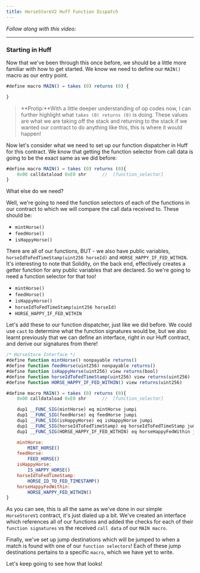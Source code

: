 ```yaml
---
title: HorseStoreV2 Huff Function Dispatch
---
```


_Follow along with this video:_

---

### Starting in Huff

Now that we've been through this once before, we should be a little more familiar with how to get started. We know we need to define our `MAIN()` macro as our entry point.

```js
#define macro MAIN() = takes (0) returns (0) {

}
```

> **Protip:**With a little deeper understanding of op codes now, I can further highlight what `takes (0) returns (0)` is doing.  These values are what we are taking off the stack and returning to the stack if we wanted our contract to do anything like this, this is where it would happen!

Now let's consider what we need to set up our function dispatcher in Huff for this contract. We know that getting the function selector from call data is going to be the exact same as we did before:

```js
#define macro MAIN() = takes (0) returns (0){
    0x00 calldataload 0xE0 shr      //  [function_selector]
}
```

What else do we need?

Well, we're going to need the function selectors of each of the functions in our contract to which we will compare the call data received to. These should be:

- `mintHorse()`
- `feedHorse()`
- `isHappyHorse()`

There are all of our functions, BUT - we also have public variables, `horseIdToFedTimeStamp(uint256 horseId)` and `HORSE_HAPPY_IF_FED_WITHIN`. It's interesting to note that Solidity, on the back end, effectively creates a getter function for any public variables that are declared. So we're going to need a function selector for that too!

- `mintHorse()`
- `feedHorse()`
- `isHappyHorse()`
- `horseIdToFedTimeStamp(uint256 horseId)`
- `HORSE_HAPPY_IF_FED_WITHIN`

Let's add these to our function dispatcher, just like we did before. We could use `cast` to determine what the function signatures would be, but we also learnt previously that we can define an interface, right in our Huff contract, and derive our signatures from there!

```js
/* HorseStore Interface */
#define function mintHorse() nonpayable returns()
#define function feedHorse(uint256) nonpayable returns()
#define function isHappyHorse(uint256) view returns(bool)
#define function horseIdToFedTimeStamp(uint256) view returns(uint256)
#define function HORSE_HAPPY_IF_FED_WITHIN() view returns(uint256)

#define macro MAIN() = takes (0) returns (0){
    0x00 calldataload 0xE0 shr      //  [function_selector]

    dup1 __FUNC_SIG(mintHorse) eq mintHorse jumpi
    dup1 __FUNC_SIG(feedHorse) eq feedHorse jumpi
    dup1 __FUNC_SIG(isHappyHorse) eq isHappyHorse jumpi
    dup1 __FUNC_SIG(horseIdToFedTimeStamp) eq horseIdToFedTimeStamp jumpi
    dup1 __FUNC_SIG(HORSE_HAPPY_IF_FED_WITHIN) eq horseHappyFedWithin jumpi

    mintHorse:
        MINT_HORSE()
    feedHorse:
        FEED_HORSE()
    isHappyHorse:
        IS_HAPPY_HORSE()
    horseIdToFedTimeStamp:
        HORSE_ID_TO_FED_TIMESTAMP()
    horseHappyFedWithin:
        HORSE_HAPPY_FED_WITHIN()
}
```

As you can see, this is all the same as we've done in our simple `HorseStoreV1` contract, it's just dialed up a bit. We've created an interface which references all of our functions and added the checks for each of their `function signatures` vs the received `call data` of our `MAIN macro`.

Finally, we've set up jump destinations which will be jumped to when a match is found with one of our `function selectors`!  Each of these jump destinations pertains to a specific `macro`, which we have yet to write.  

Let's keep going to see how that looks!
